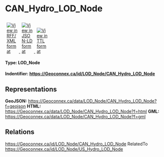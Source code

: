 <h1>CAN_Hydro_LOD_Node</h1>
<div>
  <a href="https://github.com/jvanulde/GSIP-1/blob/master/mockups/id/LOD_Node/CAN_Hydro_LOD_Node.md?f=rdf" target="_blank">
    <img class="img-fluid" title="Display page in RDF/XML format" alt="View in RFF/XML format" src="https://cida-test.er.usgs.gov/chyld-pilot/app/img/rdfxmlicon.png" style="max-width: 35px; padding: 10px 5px 0 5px">
  </a>
  <a href="https://github.com/jvanulde/GSIP-1/blob/master/mockups/id/LOD_Node/CAN_Hydro_LOD_Node.md?f=json" target="_blank">
    <img class="img-fluid" title="Display page in JSON-LD format" alt="View in JSON-LD format" src="https://cida-test.er.usgs.gov/chyld-pilot/app/img/jsonicon.png" style="max-width: 35px; padding: 10px 5px 0 5px">
  </a>
  <a href="https://github.com/jvanulde/GSIP-1/blob/master/mockups/id/LOD_Node/CAN_Hydro_LOD_Node.md?f=ttl" target="_blank">
    <img class="img-fluid" title="Display page in TTL format" alt="View in TTL format" src="https://cida-test.er.usgs.gov/chyld-pilot/app/img/ttlicon.png" style="max-width: 35px; padding: 10px 5px 0 5px">
  </a>
</div>

<h4>Type: LOD_Node</h4>

<h4> Indentifier: <a href="https://Geoconnex.ca/id/LOD_Node/CAN_Hydro_LOD_Node">https://Geoconnex.ca/id/LOD_Node/CAN_Hydro_LOD_Node</a></h4>

<h2>Representations</h2>

<strong>GeoJSON:</strong> <a href="https://Geoconnex.ca/data/LOD_Node/CAN_Hydro_LOD_Nodef=geojson">https://Geoconnex.ca/data/LOD_Node/CAN_Hydro_LOD_Node?f=geojson</a>
<strong>HTML:</strong> <a href="https://Geoconnex.ca/data/LOD_Node/CAN_Hydro_LOD_Node?f=html">https://Geoconnex.ca/data/LOD_Node/CAN_Hydro_LOD_Node?f=html</a>
<strong>GML:</strong> <a href="https://Geoconnex.ca/data/LOD_Node/CAN_Hydro_LOD_Node?f=gml">https://Geoconnex.ca/data/LOD_Node/CAN_Hydro_LOD_Node?f=gml</a> 

<!--USA LOD Node: <a href="https://Geoconnex.ca/id/LOD_Node/US_Hydro_LOD_Node">https://Geoconnex.ca/id/LOD_Node/US_Hydro_LOD_Node</a>-->

<h2>Relations</h2>

https://Geoconnex.ca/id/LOD_Node/CAN_Hydro_LOD_Node  RelatedTo https://Geoconnex.ca/id/LOD_Node/US_Hydro_LOD_Node
